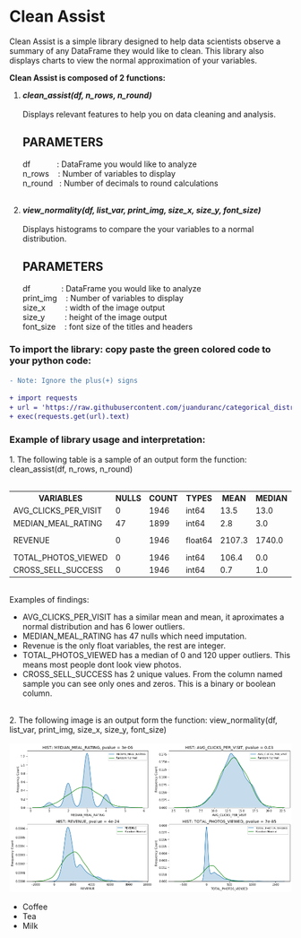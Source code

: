 # Clean Assist

Clean Assist is a simple library designed to help data scientists observe a summary of any DataFrame they would like to clean.
This library also displays charts to view the normal approximation of your variables.<br>

**Clean Assist is composed of 2 functions:**
1. ***clean_assist(df, n_rows, n_round)***<br><br>
    Displays relevant features to help you on data cleaning and analysis.<br>
    
    PARAMETERS
    ---
    df  &nbsp;&nbsp;&nbsp;&nbsp;&nbsp;&nbsp;&nbsp;&nbsp;&nbsp;&nbsp;   : DataFrame you would like to analyze<br>
    n_rows &nbsp;&nbsp; : Number of variables to display<br>
    n_round &nbsp; :  Number of decimals to round calculations<br><br>
2. ***view_normality(df, list_var, print_img, size_x, size_y, font_size)***<br><br>
    Displays histograms to compare the your variables to a normal distribution.<br>
    
    PARAMETERS
    ----------
    df  &nbsp;&nbsp;&nbsp;&nbsp;&nbsp;&nbsp;&nbsp;&nbsp;&nbsp;&nbsp;&nbsp;&nbsp;   : DataFrame you would like to analyze<br>
    print_img &nbsp;&nbsp; : Number of variables to display<br>
    size_x &nbsp;&nbsp;&nbsp;&nbsp;&nbsp;&nbsp;&nbsp; :  width of the image output<br>
    size_y &nbsp;&nbsp;&nbsp;&nbsp;&nbsp;&nbsp;&nbsp; :  height of the image output<br>
    font_size &nbsp;&nbsp; :  font size of the titles and headers<br>

### To import the library: copy paste the green colored code to your python code:
```diff
- Note: Ignore the plus(+) signs
```
```diff
+ import requests
+ url = 'https://raw.githubusercontent.com/juanduranc/categorical_distribution_juan/master/info'
+ exec(requests.get(url).text)
```

<!DOCTYPE html>
<html>
<body>

<h3>Example of library usage and interpretation:</h3>
1. The following table is a sample of an output form the function: clean_assist(df, n_rows, n_round)<br><br>

<table>
     <tr>
      <th>VARIABLES</th>
      <th>NULLS</th>
      <th>COUNT</th>
      <th>TYPES</th>
      <th>MEAN</th>
      <th>MEDIAN</th>
      <th>UNIQUES</th>
      <th>SAMPLE_________________________________</th>
      <th>Outliers</th>
      <th>pval(Norm)</th>
    </tr>
    <tr height="20">
      <td>AVG_CLICKS_PER_VISIT</td>
      <td>0</td>
      <td>1946</td>
      <td>int64</td>
      <td>13.5</td>
      <td>13.0</td>
      <td>15</td>
      <td>[11, 13, 12, 13, 13, 17, 10, 13, 12, 12]</td>
      <td>[6,0]</td>
      <td>0.03</td>
    </tr>
    <tr>
      <td>MEDIAN_MEAL_RATING</td>
      <td>47</td>
      <td>1899</td>
      <td>int64</td>
      <td>2.8</td>
      <td>3.0</td>
      <td>5</td>
      <td>[3, 3, 3, 3, 3, 2, 4, 3, 3, 3]</td>
      <td>[0,13]</td>
      <td>3e-06</td>
    </tr>
    <tr>
      <td>REVENUE</td>
      <td>0</td>
      <td>1946</td>
      <td>float64</td>
      <td>2107.3</td>
      <td>1740.0</td>
      <td>859</td>
      <td>[1880, 1495, 2572.5, 1647, 1923, 1250]</td>
      <td>[0,82]</td>
      <td>1e-21</td>
    </tr>
    <tr>
      <td>TOTAL_PHOTOS_VIEWED</td>
      <td>0</td>
      <td>1946</td>
      <td>int64</td>
      <td>106.4</td>
      <td>0.0</td>
      <td>371</td>
      <td>[0, 90, 0, 0, 253, 0, 705, 0, 0, 0]</td>
      <td>[0,120]</td>
      <td>5e-90</td>
    </tr>
      <td>CROSS_SELL_SUCCESS</td>
      <td>0</td>
      <td>1946</td>
      <td>int64</td>
      <td>0.7</td>
      <td>1.0</td>
      <td>2</td>
      <td>[1, 1, 1, 0, 1, 1, 0, 1, 1, 1]</td>
      <td></td>
      <td>1e-159</td>
</table><br>
Examples of findings:<br>
<ul>
  <li>AVG_CLICKS_PER_VISIT has a similar mean and mean, it aproximates a normal distribution and has 6 lower outliers.</li>
  <li>MEDIAN_MEAL_RATING has 47 nulls which need imputation.</li>
  <li>Revenue is the only float variables, the rest are integer.</li>
  <li>TOTAL_PHOTOS_VIEWED has a median of 0 and 120 upper outliers. This means most people dont look view photos.</li>
  <li>CROSS_SELL_SUCCESS has 2 unique values. From the column named sample you can see only ones and zeros. This is a binary or boolean column.</li>
</ul>
<br>
2. The following image is an output form the function: view_normality(df, list_var, print_img, size_x, size_y, font_size)<br><br>
<img src="https://raw.githubusercontent.com/juanduranc/Clean-Assist/master/normality.png" />
<ul>
  <li>Coffee</li>
  <li>Tea</li>
  <li>Milk</li>
</ul>
</body>
</html>
